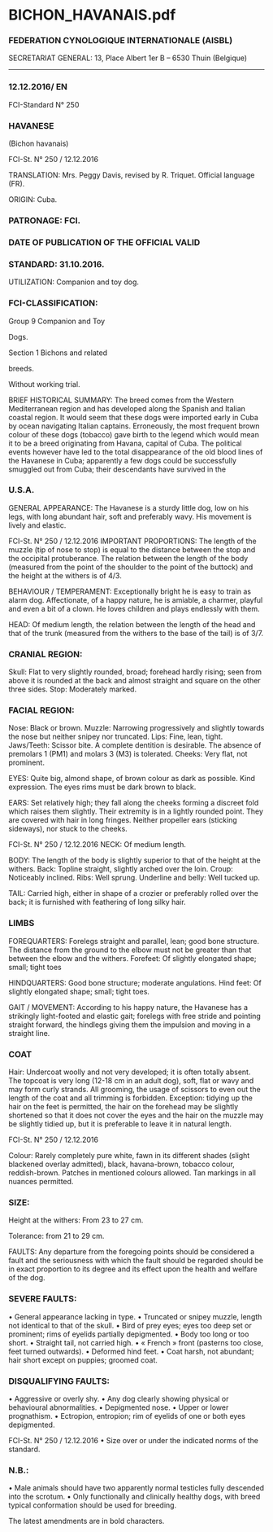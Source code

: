 # BICHON_HAVANAIS.pdf


### FEDERATION CYNOLOGIQUE INTERNATIONALE (AISBL)


SECRETARIAT GENERAL: 13, Place Albert 1er  B – 6530 Thuin (Belgique)
______________________________________________________________________________

### 12.12.2016/ EN



FCI-Standard N° 250

### HAVANESE


(Bichon havanais)




FCI-St. N° 250 / 12.12.2016

TRANSLATION: Mrs. Peggy Davis, revised by R. Triquet.
Official language (FR).

ORIGIN: Cuba.

### PATRONAGE: FCI.



### DATE OF PUBLICATION OF THE OFFICIAL VALID



### STANDARD: 31.10.2016.



UTILIZATION: Companion and toy dog.

### FCI-CLASSIFICATION:


Group 9
Companion and Toy



Dogs.

Section 1
Bichons and related



breeds.

Without working trial.



BRIEF HISTORICAL SUMMARY: The breed comes from the
Western Mediterranean region and has developed along the Spanish
and Italian coastal region.  It would seem that these dogs were
imported early in Cuba by ocean navigating Italian captains.
Erroneously, the most frequent brown colour of these dogs (tobacco)
gave birth to the legend which would mean it to be a breed
originating from Havana, capital of Cuba.  The political events
however have led to the total disappearance of the old blood lines of
the Havanese in Cuba; apparently a few dogs could be successfully
smuggled out from Cuba; their descendants have survived in the


### U.S.A.



GENERAL APPEARANCE: The Havanese is a sturdy little dog,
low on his legs, with long abundant hair, soft and preferably wavy.
His movement is lively and elastic.




FCI-St. N° 250 / 12.12.2016
IMPORTANT PROPORTIONS: The length of the muzzle (tip of
nose to stop) is equal to the distance between the stop and the
occipital protuberance.  The relation between the length of the body
(measured from the point of the shoulder to the point of the buttock)
and the height at the withers is of 4/3.

BEHAVIOUR / TEMPERAMENT: Exceptionally bright he is easy
to train as alarm dog.  Affectionate, of a happy nature, he is amiable,
a charmer, playful and even a bit of a clown.  He loves children and
plays endlessly with them.

HEAD: Of medium length, the relation between the length of the
head and that of the trunk (measured from the withers to the base of
the tail) is of 3/7.

### CRANIAL REGION:


Skull: Flat to very slightly rounded, broad; forehead hardly rising;
seen from above it is rounded at the back and almost straight and
square on the other three sides.
Stop: Moderately marked.

### FACIAL REGION:


Nose: Black or brown.
Muzzle: Narrowing progressively and slightly towards the nose but
neither snipey nor truncated.
Lips: Fine, lean, tight.
Jaws/Teeth: Scissor bite.  A complete dentition is desirable.  The
absence of premolars 1 (PM1) and molars 3 (M3) is tolerated.
Cheeks: Very flat, not prominent.

EYES: Quite big, almond shape, of brown colour as dark as possible.
Kind expression.  The eyes rims must be dark brown to black.

EARS: Set relatively high; they fall along the cheeks forming a
discreet fold which raises them slightly.  Their extremity is in a
lightly rounded point.  They are covered with hair in long fringes.
Neither propeller ears (sticking sideways), nor stuck to the cheeks.



FCI-St. N° 250 / 12.12.2016
NECK: Of medium length.

BODY: The length of the body is slightly superior to that of the
height at the withers.
Back: Topline straight, slightly arched over the loin.
Croup: Noticeably inclined.
Ribs: Well sprung.
Underline and belly: Well tucked up.

TAIL: Carried high, either in shape of a crozier or preferably rolled
over the back; it is furnished with feathering of long silky hair.

### LIMBS



FOREQUARTERS: Forelegs straight and parallel, lean; good bone
structure.  The distance from the ground to the elbow must not be
greater than that between the elbow and the withers.
Forefeet: Of slightly elongated shape; small; tight toes

HINDQUARTERS: Good bone structure; moderate angulations.
Hind feet: Of slightly elongated shape; small; tight toes.

GAIT / MOVEMENT: According to his happy nature, the
Havanese has a strikingly light-footed and elastic gait; forelegs with
free stride and pointing straight forward, the hindlegs giving them
the impulsion and moving in a straight line.

### COAT


Hair: Undercoat woolly and not very developed; it is often totally
absent.  The topcoat is very long (12-18 cm in an adult dog), soft, flat
or wavy and may form curly strands.  All grooming, the usage of
scissors to even out the length of the coat and all trimming is
forbidden.
Exception: tidying up the hair on the feet is permitted, the hair on the
forehead may be slightly shortened so that it does not cover the eyes
and the hair on the muzzle may be slightly tidied up, but it is
preferable to leave it in natural length.



FCI-St. N° 250 / 12.12.2016

Colour:
Rarely completely pure white, fawn in its different shades (slight
blackened overlay admitted), black, havana-brown, tobacco colour,
reddish-brown.  Patches in mentioned colours allowed.
Tan markings in all nuances permitted.

### SIZE:


Height at the withers:  From 23 to 27 cm.



Tolerance: from 21 to 29 cm.

FAULTS: Any departure from the foregoing points should be
considered a fault and the seriousness with which the fault should be
regarded should be in exact proportion to its degree and its effect
upon the health and welfare of the dog.

### SEVERE  FAULTS:


• General appearance lacking in type.
• Truncated or snipey muzzle, length not identical to that of the
skull.
• Bird of prey eyes; eyes too deep set or prominent; rims of eyelids
partially depigmented.
• Body too long or too short.
• Straight tail, not carried high.
• « French » front (pasterns too close, feet turned outwards).
• Deformed hind feet.
• Coat harsh, not abundant; hair short except on puppies; groomed
coat.

### DISQUALIFYING FAULTS:


• Aggressive or overly shy.
• Any dog clearly showing physical or behavioural abnormalities.
• Depigmented nose.
• Upper or lower prognathism.
• Ectropion, entropion; rim of eyelids of one or both eyes
depigmented.



FCI-St. N° 250 / 12.12.2016
•
Size over or under the indicated norms of the standard.

### N.B.:


• Male animals should have two apparently normal testicles fully
descended into the scrotum.
• Only functionally and clinically healthy dogs, with breed typical
conformation should be used for breeding.

The latest amendments are in bold characters.







